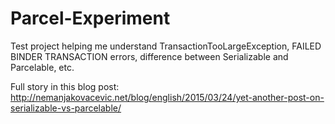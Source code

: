 # Parcel-Experiment

Test project helping me understand TransactionTooLargeException, FAILED BINDER TRANSACTION errors, difference between Serializable and Parcelable, etc.

Full story in this blog post: http://nemanjakovacevic.net/blog/english/2015/03/24/yet-another-post-on-serializable-vs-parcelable/
